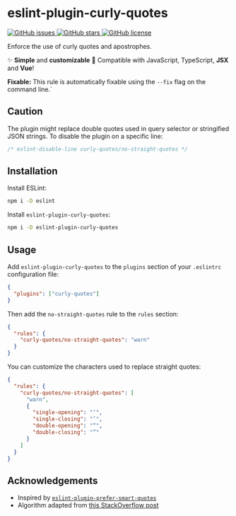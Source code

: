 # eslint-plugin-curly-quotes

<a href="https://github.com/younesaassila/eslint-plugin-curly-quotes/issues">
  <img alt="GitHub issues" src="https://img.shields.io/github/issues/younesaassila/eslint-plugin-curly-quotes">
</a>
<a href="https://github.com/younesaassila/eslint-plugin-curly-quotes/stargazers">
  <img alt="GitHub stars" src="https://img.shields.io/github/stars/younesaassila/eslint-plugin-curly-quotes">
</a>
<a href="https://github.com/younesaassila/eslint-plugin-curly-quotes">
  <img alt="GitHub license" src="https://img.shields.io/github/license/younesaassila/eslint-plugin-curly-quotes">
</a>

Enforce the use of curly quotes and apostrophes.

✨ **Simple** and **customizable** 🔧 Compatible with JavaScript, TypeScript, **JSX** and **Vue**!

**Fixable:** This rule is automatically fixable using the `--fix` flag on the command line.`

## Caution

The plugin might replace double quotes used in query selector or stringified JSON strings. To disable the plugin on a specific line:

```js
/* eslint-disable-line curly-quotes/no-straight-quotes */
```

## Installation

Install ESLint:

```sh
npm i -D eslint
```

Install `eslint-plugin-curly-quotes`:

```sh
npm i -D eslint-plugin-curly-quotes
```

## Usage

Add `eslint-plugin-curly-quotes` to the `plugins` section of your `.eslintrc` configuration file:

```json
{
  "plugins": ["curly-quotes"]
}
```

Then add the `no-straight-quotes` rule to the `rules` section:

```json
{
  "rules": {
    "curly-quotes/no-straight-quotes": "warn"
  }
}
```

You can customize the characters used to replace straight quotes:

```json
{
  "rules": {
    "curly-quotes/no-straight-quotes": [
      "warn",
      {
        "single-opening": "‘",
        "single-closing": "’",
        "double-opening": "“",
        "double-closing": "”"
      }
    ]
  }
}
```

## Acknowledgements

- Inspired by [`eslint-plugin-prefer-smart-quotes`](https://github.com/totallymoney/eslint-plugin-prefer-smart-quotes)
- Algorithm adapted from [this StackOverflow post](https://stackoverflow.com/questions/509685/ideas-for-converting-straight-quotes-to-curly-quotes)
